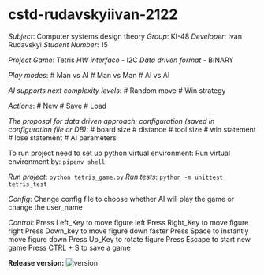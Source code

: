 # cstd-rudavskyiivan-2122

_Subject_: Computer systems design theory
_Group_: KI-48
_Developer_: Ivan Rudavskyi
_Student Number_: 15

_Project Game_: Tetris
_HW interface_ - I2C
_Data driven format_ - BINARY

_Play modes_:
    # Man vs AI
    # Man vs Man
    # AI vs AI

_AI supports next complexity levels_:
    # Random move
    # Win strategy

_Actions_:
    # New
    # Save
    # Load

_The proposal for data driven approach: configuration (saved in configuration file or DB)_:
    # board size
    # distance
    # tool size
    # win statement
    # lose statement
    # AI parameters

To run project need to set up python virtual environment:
	Run virtual environment by: `pipenv shell`

_Run project_:
	`python tetris_game.py`
_Run tests_:
	`python -m unittest tetris_test`

_Config_:
    Change config file to choose whether AI will play the game or change the user_name

_Control_:
	Press Left_Key to move figure left
	Press Right_Key to move figure right
	Press Down_key to move figure down faster
	Press Space to instantly move figure down
	Press Up_Key to rotate figure
	Press Escape to start new game
    Press CTRL + S to save a game

__Release version:__ ![version](https://img.shields.io/badge/version-3.0-blue)
